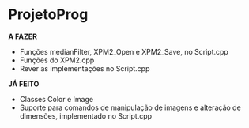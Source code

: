 # ProjetoProg

____A FAZER____

- Funções medianFilter, XPM2_Open e XPM2_Save, no Script.cpp
- Funções do XPM2.cpp
- Rever as implementações no Script.cpp


____JÁ FEITO____

- Classes Color e Image
- Suporte para comandos de manipulação de imagens e alteração de dimensões, implementado no Script.cpp
